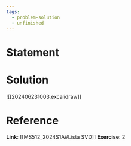 ```yaml
---
tags:
  - problem-solution
  - unfinished
---
```

# Statement 


# Solution
![[202406231003.excalidraw]]

# Reference
**Link**: [[MS512_2024S1A#Lista SVD]]
**Exercise**: 2